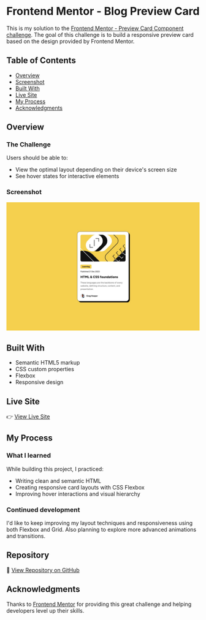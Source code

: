 # Frontend Mentor - Blog Preview Card

This is my solution to the [Frontend Mentor - Preview Card Component challenge](https://www.frontendmentor.io/challenges/blog-preview-card-ckPaj01IcS). The goal of this challenge is to build a responsive preview card based on the design provided by Frontend Mentor.

## Table of Contents

- [Overview](#overview)
- [Screenshot](#screenshot)
- [Built With](#built-with)
- [Live Site](#live-site)
- [My Process](#my-process)
- [Acknowledgments](#acknowledgments)

## Overview

### The Challenge

Users should be able to:

- View the optimal layout depending on their device's screen size
- See hover states for interactive elements

### Screenshot

![Blog Preview Card](./design/desktop-design.jpg)

## Built With

- Semantic HTML5 markup
- CSS custom properties
- Flexbox
- Responsive design

## Live Site

👉 [View Live Site](https://rifadhrijan.github.io/blog-preview-card/)

## My Process

### What I learned

While building this project, I practiced:

- Writing clean and semantic HTML
- Creating responsive card layouts with CSS Flexbox
- Improving hover interactions and visual hierarchy

### Continued development

I'd like to keep improving my layout techniques and responsiveness using both Flexbox and Grid. Also planning to explore more advanced animations and transitions.

## Repository

📁 [View Repository on GitHub](https://github.com/rifadhrijan/blog-preview-card.git)

## Acknowledgments

Thanks to [Frontend Mentor](https://www.frontendmentor.io) for providing this great challenge and helping developers level up their skills.
